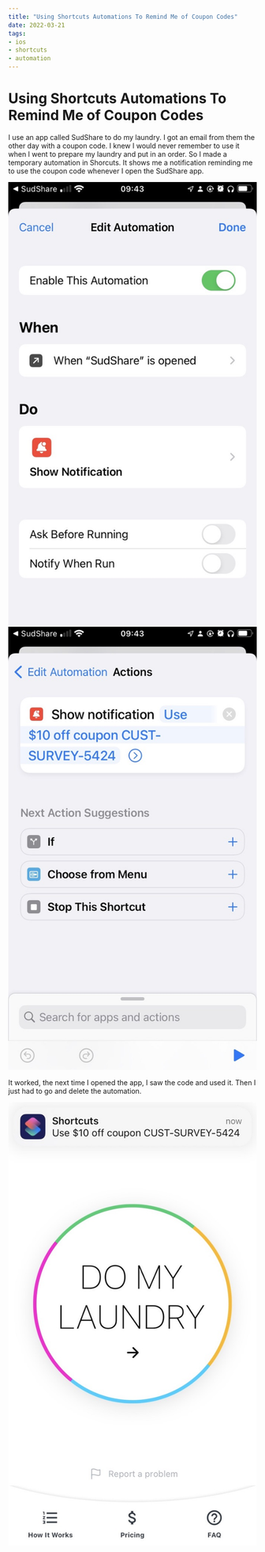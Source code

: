 ```yaml
---
title: "Using Shortcuts Automations To Remind Me of Coupon Codes"
date: 2022-03-21
tags:
- ios
- shortcuts
- automation
---
```


# Using Shortcuts Automations To Remind Me of Coupon Codes

I use an app called SudShare to do my laundry. I got an email from them the other day with a coupon code. I knew I would never remember to use it when I went to prepare my laundry and put in an order. So I made a temporary automation in Shorcuts. It shows me a notification reminding me to use the coupon code whenever I open the SudShare app.

![](sudshare-automation.jpg)
![](sudshare-automation-actions.jpg)

It worked, the next time I opened the app, I saw the code and used it. Then I just had to go and delete the automation.

![](sudshare.jpg)